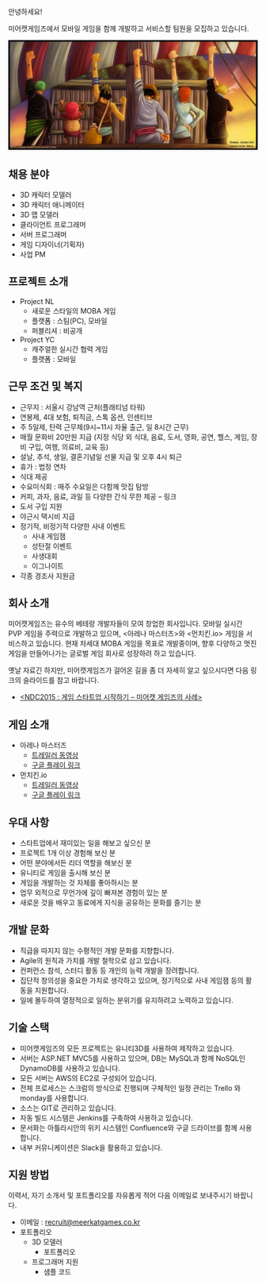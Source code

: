 안녕하세요!

미어캣게임즈에서 모바일 게임을 함께 개발하고 서비스할 팀원을 모집하고 있습니다.

![alt apply](./files/apply_title.jpg)

## 채용 분야

 - 3D 캐릭터 모델러
 - 3D 캐릭터 애니메이터
 - 3D 맵 모델러  
 - 클라이언트 프로그래머
 - 서버 프로그래머
 - 게임 디자이너(기획자)
 - 사업 PM


## 프로젝트 소개

 - Project NL
   - 새로운 스타일의 MOBA 게임
   - 플랫폼 : 스팀(PC), 모바일
   - 퍼블리셔 : 비공개
 - Project YC
   - 캐주얼한 실시간 협력 게임
   - 플랫폼 : 모바일


## 근무 조건 및 복지

 - 근무지 : 서울시 강남역 근처(플래티넘 타워)
 - 연봉제, 4대 보험, 퇴직금, 스톡 옵션, 인센티브
 - 주 5일제, 탄력 근무제(9시~11시 자율 출근, 일 8시간 근무)
 - 매월 문화비 20만원 지급 (지정 식당 외 식대, 음료, 도서, 영화, 공연, 헬스, 게임, 장비 구입, 여행, 의료비, 교육 등)
 - 설날, 추석, 생일, 결혼기념일 선물 지급 및 오후 4시 퇴근
 - 휴가 : 법정 연차
 - 식대 제공
 - 수요미식회 : 매주 수요일은 다함께 맛집 탐방
 - 커피, 과자, 음료, 과일 등 다양한 간식 무한 제공 – 링크
 - 도서 구입 지원
 - 야근시 택시비 지급
 - 정기적, 비정기적 다양한 사내 이벤트
   - 사내 게임잼
   - 성탄절 이벤트
   - 사생대회
   - 이그나이트
 - 각종 경조사 지원금


## 회사 소개

미어캣게임즈는 유수의 베테랑 개발자들이 모여 창업한 회사입니다. 모바일 실시간 PVP 게임을 주력으로 개발하고 있으며, <아레나 마스터즈>와 <먼치킨.io> 게임을 서비스하고 있습니다. 현재 차세대 MOBA 게임을 목표로 개발중이며, 향후 다양하고 멋진 게임을 만들어나가는 글로벌 게임 회사로 성장하려 하고 있습니다.

옛날 자료긴 하지만, 미어캣게임즈가 걸어온 길을 좀 더 자세히 알고 싶으시다면 다음 링크의 슬라이드를 참고 바랍니다.

 - [<NDC2015 : 게임 스타트업 시작하기 – 미어캣 게임즈의 사례>](https://www.slideshare.net/birdkr/ndc-2015-48425021)
 
## 게임 소개
 - 아레나 마스터즈
   - [트레일러 동영상](https://www.youtube.com/watch?v=UQQpsVrGbbY)
   - [구글 플레이 링크](https://play.google.com/store/apps/details?id=com.meerkatgames.amlegend)
 - 먼치킨.io
   - [트레일러 동영상](https://www.youtube.com/watch?v=yhwDDWxUYzQ) 
   - [구글 플레이 링크](https://play.google.com/store/apps/details?id=com.meerkatgames.munchkinio)

 
 
## 우대 사항

 - 스타트업에서 재미있는 일을 해보고 싶으신 분
 - 프로젝트 1개 이상 경험해 보신 분
 - 어떤 분야에서든 리더 역할을 해보신 분
 - 유니티로 게임을 출시해 보신 분
 - 게임을 개발하는 것 자체를 좋아하시는 분
 - 업무 외적으로 무언가에 깊이 빠져본 경험이 있는 분
 - 새로운 것을 배우고 동료에게 지식을 공유하는 문화를 즐기는 분


## 개발 문화

 - 직급을 따지지 않는 수평적인 개발 문화를 지향합니다.
 - Agile의 원칙과 가치를 개발 철학으로 삼고 있습니다.
 - 컨퍼런스 참석, 스터디 활동 등 개인의 능력 개발을 장려합니다.
 - 집단적 창의성을 중요한 가치로 생각하고 있으며, 정기적으로 사내 게임잼 등의 활동을 지원합니다.
 - 일에 몰두하여 열정적으로 일하는 분위기를 유지하려고 노력하고 있습니다.
 
## 기술 스택

 - 미어캣게임즈의 모든 프로젝트는 유니티3D를 사용하여 제작하고 있습니다.
 - 서버는 ASP.NET MVC5를 사용하고 있으며, DB는 MySQL과 함께 NoSQL인 DynamoDB를 사용하고 있습니다.
 - 모든 서버는 AWS의 EC2로 구성되어 있습니다.
 - 전체 프로세스는 스크럼의 방식으로 진행되며 구체적인 일정 관리는 Trello 와 monday를 사용합니다.
 - 소스는 GIT로 관리하고 있습니다.
 - 자동 빌드 시스템은 Jenkins를 구축하여 사용하고 있습니다.
 - 문서화는 아틀라시안의 위키 시스템인 Confluence와 구글 드라이브를 함께 사용합니다.
 - 내부 커뮤니케이션은 Slack을 활용하고 있습니다.
 
## 지원 방법

이력서, 자기 소개서 및 포트폴리오를 자유롭게 적어 다음 이메일로 보내주시기 바랍니다.

 - 이메일 : recruit@meerkatgames.co.kr
 - 포트폴리오
   - 3D 모델러
     - 포트폴리오
   - 프로그래머 지원
     - 샘플 코드
  
